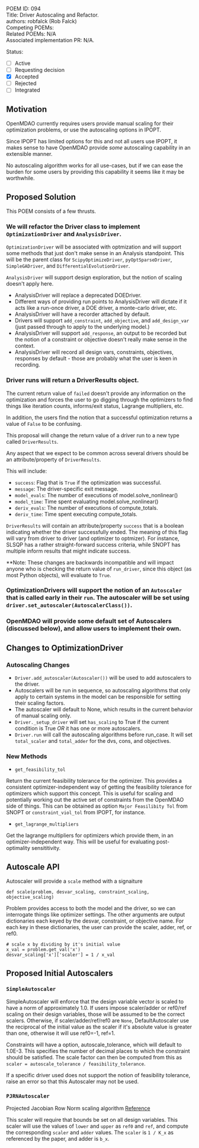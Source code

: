 POEM ID: 094  
Title: Driver Autoscaling and Refactor.   
authors: robfalck (Rob Falck)  
Competing POEMs:  
Related POEMs:  N/A  
Associated implementation PR: N/A. 

Status:

- [ ] Active
- [ ] Requesting decision
- [x] Accepted 
- [ ] Rejected
- [ ] Integrated

## Motivation

OpenMDAO currently requires users provide manual scaling for their optimization problems, or use the autoscaling
options in IPOPT.

Since IPOPT has limited options for this and not all users use IPOPT, it makes sense to have OpenMDAO provide _some_ autoscaling capability in an extensible manner.

No autoscaling algorithm works for all use-cases, but if we can ease the burden for some users by providing this capability it seems like it may be worthwhile.

## Proposed Solution

This POEM consists of a few thrusts.

### We will refactor the Driver class to implement `OptimizationDriver` and `AnalysisDriver`.

`OptimizationDriver` will be associated with optmization and will support some methods that just don't make sense in an Analysis standpoint. This will be the parent class for `ScipyOptimizeDriver`, `pyOptSparseDriver`, `SimpleGADriver`, and `DifferentialEvolutionDriver`.

`AnalysisDriver` will support design exploration, but the notion of scaling doesn't apply here.

- AnalysisDriver will replace a deprecated DOEDriver.
- Different ways of providing run points to AnalysisDriver will dictate if it acts like a run-once driver, a DOE driver, a monte-carlo driver, etc.
- AnalysisDriver will have a recorder attached by default.
- Drivers will support `add_constraint`, `add_objective`, and `add_design_var` (just passed through to apply to the underlying model.)
- AnalysisDriver will support `add_response`, an output to be recorded but the notion of a constraint or objective doesn't really make sense in the context.
- AnalysisDriver will record all design vars, constraints, objectives, responses by default - those are probably what the user is keen in recording.

### Driver runs will return a DriverResults object.

The current return value of `failed` doesn't provide any information on the optimization and forces the user to go digging through the optimizers to find things like iteration counts, informs/exit status, Lagrange multipliers, etc.

In addition, the users find the notion that a successful optimization returns a value of `False` to be confusing.

This proposal will change the return value of a driver run to a new type called `DriverResults`.

Any aspect that we expect to be common across several drivers should be an attribute/property of `DriverResults`.

This will include:
- `success`: Flag that is `True` if the optimization was successful.
- `message`: The driver-specific exit message.
- `model_evals`: The number of executions of model.solve_nonlinear()
- `model_time`: Time spent evaluating model.solve_nonlinear()
- `deriv_evals`: The number of executions of compute_totals.
- `deriv_time`: Time spent executing compute_totals.

`DriverResults` will contain an attribute/property `success` that is a boolean indicating whether the driver successfully ended.  The meaning of this flag will vary from driver to driver (and optimizer to optmizer).  For instance, SLSQP has a rather straight-forward success criteria, while SNOPT has multiple inform results that might indicate success.

**Note: These changes are backwards incompatible and will impact anyone who is checking the return value of `run_driver`,
since this object (as most Python objects), will evaluate to `True`.

### OptimizationDrivers will support the notion of an `Autoscaler` that is called early in their `run`. The autoscaler will be set using `driver.set_autoscaler(AutoscalerClass())`.

### OpenMDAO will provide some default set of Autoscalers (discussed below), and allow users to implement their own.

## Changes to OptimizationDriver

### Autoscaling Changes

 - `Driver.add_autoscaler(Autoscaler())` will be used to add autoscalers to the driver.
 - Autoscalers will be run in sequence, so autoscaling algorithms that only apply to certain systems in the model can be responsible for setting their scaling factors.
 - The autoscaler will default to None, which results in the current behavior of manual scaling only.
 - `Driver._setup_driver` will set `has_scaling` to True if the current condition is True *OR* it has one or more autoscalers.
 - `Driver.run` will call the autoscaling algorithms before run_case. It will set `total_scaler` and `total_adder` for the dvs, cons, and objectives.

### New Methods

- `get_feasibility_tol`

Return the current feasibility tolerance for the optimizer. This provides a consistent optimizer-independent way of getting the feasibility tolerance for optimizers which support this concept. This is useful for scaling and potentially working out the active set of constraints from the OpenMDAO side of things. This can be obtained as option `Major Feasilibity Tol` from SNOPT or `constraint_viol_tol` from IPOPT, for instance.

- `get_lagrange_multipliers`

Get the lagrange multipliers for optimizers which provide them, in an optimizer-independent way. This will be useful for evaluating post-optimality sensititivity.

## Autoscale API

Autoscaler will provide a `scale` method with a signaiture

```
def scale(problem, desvar_scaling, constraint_scaling, objective_scaling)
```

Problem provides access to both the model and the driver, so we can interrogate things like optimizer settings.
The other arguments are output dictionaries each keyed by the desvar, constraint, or objective name.
For each key in these dictionaries, the user can provide the scaler, adder, ref, or ref0.

```
# scale x by dividing by it's initial value
x_val = problem.get_val('x')
desvar_scaling['x']['scaler'] = 1 / x_val
```

## Proposed Initial Autoscalers

### `SimpleAutoscaler`

SimpleAutoscaler will enforce that the design variable vector is scaled to have a norm of approximately 1.0.
If users impose scaler/adder or ref0/ref scaling on their design variables, those will be assumed to be the correct scalers.
Otherwise, if scaler/adder/ref/ref0 are `None`, DefaultAutoscaler use the reciprocal of the initial value as the scaler if it's absolute value is greater than one, otherwise it will use ref0=-1, ref=1.

Constraints will have a option, autoscale_tolerance, which will default to 1.0E-3. This specifies the number of decimal places to which the constraint should be satisfied. The scale factor can then be computed from this as `scaler = autoscale_tolerance / feasibility_tolerance`.

If a specific driver used does not support the notion of feasibility tolerance, raise an error so that this Autoscaler may not be used.

### `PJRNAutoscaler`

 Projected Jacobian Row Norm scaling algorithm
 [Reference](https://elib.dlr.de/93327/1/Performance_analysis_of_linear_and_nonlinear_techniques.pdf)
 
 This scaler will require that bounds be set on all design variables.
 This scaler will use the values of `lower` and `upper` as `ref0` and `ref`, and compute the corresponding `scaler` and `adder` values.
 The `scaler` is `1 / K_x` as referenced by the paper, and adder is `b_x`.
